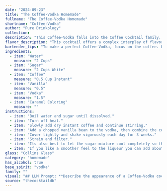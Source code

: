 ```yaml
---
date: "2024-09-23"
title: "The Coffee-Vodka Homemade"
fullname: "The Coffee-Vodka Homemade"
shortname: "Coffee-Vodka"
author: "Pure Drinkology"
collection:
description: "This Coffee-Vodka falls into the Coffee Cocktail family, a category with roots dating back to the 19th century. Its origins are likely a fusion of the classic Vodka Martini and the popularity of coffee-based drinks, creating a modern, caffeinated twist. "
flavor_description: "This cocktail offers a complex interplay of flavors. The vodka provides a clean, crisp base, while the coffee brings a bold, roasted bitterness. Hints of vanilla add a touch of sweetness and warmth, balanced by the subtle sweetness of the sugar. Caramel coloring adds a touch of depth and richness, creating a smooth and satisfying finish. "
bartender_tips: "To make a perfect Coffee-Vodka, focus on the coffee. Use freshly brewed, strong coffee for the best flavor.  Don't overdo the sugar, as the coffee itself should be the dominant sweetness. A touch of vanilla extract enhances the coffee's aroma. Caramel coloring is optional, but a good quality one will ensure a beautiful hue.  Finally, chill all ingredients beforehand for a refreshing, smooth cocktail. "
ingredients:
  - item: "Water"
    measure: "2 Cups"
  - item: "Sugar"
    measure: "2 Cups White"
  - item: "Coffee"
    measure: "0.5 Cup Instant"
  - item: "Vanilla"
    measure: "0.5"
  - item: "Vodka"
    measure: "1.5"
  - item: "Caramel Coloring"
    measure: ""
instructions:
  - item: "Boil water and sugar until dissolved."
  - item: "Turn off heat."
  - item: "Slowly add dry instant coffee and continue stirring."
  - item: "Add a chopped vanilla bean to the vodka, then combine the cooled sugar syrup and coffee solution with the vodka."
  - item: "Cover tightly and shake vigorously each day for 3 weeks."
  - item: "Strain and filter."
  - item: "Its also best to let the sugar mixture cool completely so the vodka won\'t evaporate when its added."
  - item: "If you like a smoother feel to the liqueur you can add about 1 teaspoon of glycerine to the finished product."
glass: "Collins Glass"
category: "homemade"
has_alcohol: true
base_spirit: "vodka"
family: ""
visual: "## LLM Prompt: **Describe the appearance of a Coffee-Vodka cocktail made with water, sugar, coffee, vanilla, vodka, and caramel coloring. Focus on the following:*** **Color:** What is the overall color of the cocktail? Is it a deep, rich brown? A lighter, amber hue? Does it have any specific shades or highlights?* **Clarity:** Is the cocktail clear, cloudy, or layered? Are there any visible particles or sediments?* **Texture:** Is the cocktail viscous or watery? Does it have a creamy texture? Is there a distinct head or foam?* **Garnish:** What, if any, garnish is used to enhance the visual appeal of the drink? **Please provide a descriptive and evocative response, capturing the essence of this cocktail's visual appeal.** "
source: "thecocktaildb"
---
```


